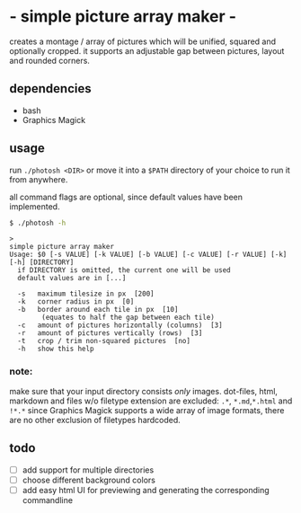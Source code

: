 # - simple picture array maker -

creates a montage / array of pictures which will be unified, squared and optionally cropped.
it supports an adjustable gap between pictures, layout and rounded corners.

## dependencies

- bash
- Graphics Magick

## usage

run `./photosh <DIR>` or move it into a `$PATH` directory of your choice to run it from anywhere.

all command flags are optional, since default values have been implemented.

```sh
$ ./photosh -h
```
```
>
simple picture array maker
Usage: $0 [-s VALUE] [-k VALUE] [-b VALUE] [-c VALUE] [-r VALUE] [-k] [-h] [DIRECTORY]
  if DIRECTORY is omitted, the current one will be used
  default values are in [...]

  -s   maximum tilesize in px  [200]
  -k   corner radius in px  [0]
  -b   border around each tile in px  [10]
        (equates to half the gap between each tile)
  -c   amount of pictures horizontally (columns)  [3]
  -r   amount of pictures vertically (rows)  [3]
  -t   crop / trim non-squared pictures  [no]
  -h   show this help
```

### note:

make sure that your input directory consists *only* images.
dot-files, html, markdown and files w/o filetype extension are excluded: `.*`, `*.md`,`*.html` and `!*.*`
since Graphics Magick supports a wide array of image formats, there are no other exclusion of filetypes hardcoded.

## todo

- [ ] add support for multiple directories
- [ ] choose different background colors
- [ ] add easy html UI for previewing and generating the corresponding commandline
